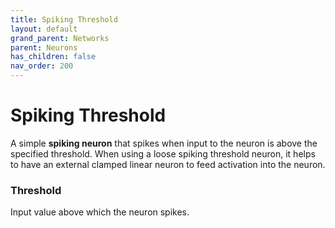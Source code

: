 ```yaml
---
title: Spiking Threshold
layout: default
grand_parent: Networks
parent: Neurons
has_children: false
nav_order: 200
---
```


# Spiking Threshold

A simple **spiking neuron** that spikes when input to the neuron is above the specified threshold. When using a loose spiking threshold neuron, it helps to have an external clamped linear neuron to feed activation into the neuron.

### Threshold

Input value above which the neuron spikes.